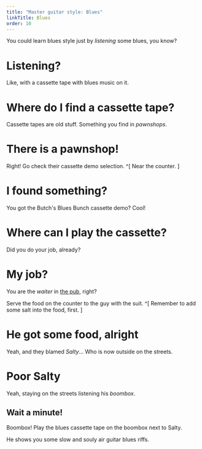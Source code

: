```yaml
---
title: "Master guitar style: Blues"
linkTitle: Blues
order: 10
---
```


You could learn blues style just by _listening_ some blues, you know?

# Listening?
Like, with a cassette tape with blues music on it.

# Where do I find a cassette tape?
Cassette tapes are old stuff. Something you find in _pawnshops_.

# There is a pawnshop!
Right! Go check their cassette demo selection. ^[ Near the counter. ]

# I found something?
You got the Butch's Blues Bunch cassette demo? Cool!

# Where can I play the cassette?
Did you do your job, already?

# My job?
You are the _waiter_ in [the pub](../get-into-pub.md), right?

Serve the food on the counter to the guy with the suit. ^[ Remember to add some salt into the food, first. ]

# He got some food, alright
Yeah, and they blamed _Salty_... Who is now outside on the streets.

# Poor Salty
Yeah, staying on the streets listening his _boombox_.

## Wait a minute!
Boombox! Play the blues cassette tape on the boombox next to Salty.

He shows you some slow and souly air guitar blues riffs.
